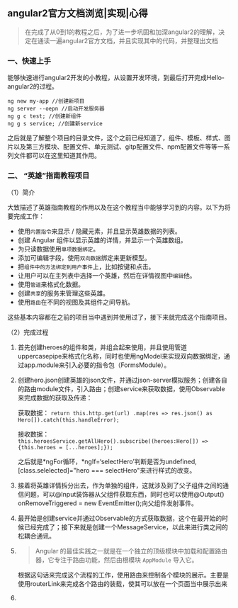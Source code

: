 ## angular2官方文档浏览|实现|心得

> 在完成了从0到1的教程之后，为了进一步巩固和加深angular2的理解，决定在通读一遍angular2官方文档，并且实现其中的代码，并整理出文档

### 一、快速上手

能够快速进行angular2开发的小教程，从设置开发环境，到最后打开完成Hello-angular2的过程。

``` 
ng new my-app //创建新项目
ng server --oepn //启动开发服务器
ng g c test; //创建新组件
ng g s service; //创建新service
```

之后就是了解整个项目的目录文件，这个之前已经知道了，组件、模板、样式、图片以及第三方模块、配置文件、单元测试、gitp配置文件、npm配置文件等等一系列文件都可以在这里知道其作用。

### 二、 “英雄”指南教程项目

（1）简介

大致描述了英雄指南教程的作用以及在这个教程当中能够学习到的内容。以下为将要完成工作：

- 使用`内置指令`来显示 / 隐藏元素，并且显示英雄数据的列表。
- 创建 Angular 组件以显示英雄的详情，并显示一个英雄数组。
- 为只读数据使用`单项数据绑定`。
- 添加可编辑字段，使用`双向数据`绑定来更新模型。
- 把`组件中的方法绑定到用户事件`上，比如按键和点击。
- 让用户可以在主列表中选择一个英雄，然后在详情视图中`编辑`他。
- 使用`管道`来格式化数据。
- 创建`共享`的服务来管理这些英雄。
- 使用`路由`在不同的视图及其组件之间导航。

这些基本内容都在之前的项目当中遇到并使用过了，接下来就完成这个指南项目。

（2）完成过程

1. 首先创建heroes的组件和类，并组合起来使用，并且使用管道uppercasepipe来格式化名称，同时也使用ngModel来实现双向数据绑定，通过app.module来引入必要的指令包（FormsModule）。

2. 创建hero.json创建英雄的json文件，并通过json-server模拟服务；创建各自的路由module文件，引入路由；创建service来获取数据，使用Observable来完成数据的获取及传递：

   获取数据：   `return this.http.get(url) .map(res => res.json() as Hero[]).catch(this.handleError);`

   接收数据：   `this.heroesService.getAllHero().subscribe((heroes:Hero[]) => {this.heroes = [...heroes];});`

   之后就是\*ngFor循环，\*ngIf=‘selectHero’判断是否为undefined,[class.selelected]="hero === selectHero"来进行样式的改变。

3. 接着将英雄详情拆分出去，作为单独的组件，这就涉及到了父子组件之间的通信问题，可以@Input装饰器从父组件获取东西，同时也可以使用@Output() onRemoveTriggered = new EventEmitter<boolean>();向父组件发射事件。

4. 最开始是创建service并通过Observable的方式获取数据，这个在最开始的时候已经完成了；接下来就是创建一个MessageService，以此来进行类之间的松耦合通讯。

5. > Angular 的最佳实践之一就是在一个独立的顶级模块中加载和配置路由器，它专注于路由功能，然后由根模块 `AppModule` 导入它。

   根据这句话来完成这个流程的工作，使用路由来控制各个模块的展示。主要是使用routerLink来完成各个路由的装载，使其可以放在一个页面当中展示出来

6. ​

   ​

